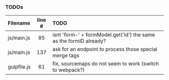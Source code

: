 ### TODOs
| Filename | line # | TODO
|:------|:------:|:------
| js/main.js | 85 | isnt 'form-' + formModel.get('id') the same as the formID already?
| js/main.js | 137 | ask for an endpoint to process those special merge tags
| gulpfile.js | 61 | fix, sourcemaps do not seem to work (switch to webpack?)